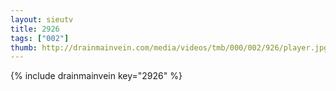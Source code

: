 ```yaml
--- 
layout: sieutv
title: 2926
tags: ["002"]
thumb: http://drainmainvein.com/media/videos/tmb/000/002/926/player.jpg
---
```

{% include drainmainvein key="2926" %} 
